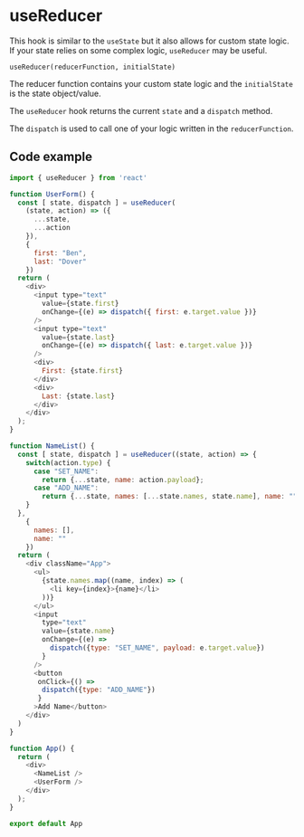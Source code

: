 # useReducer

This hook is similar to the `useState` but it also allows for custom state logic. If your state relies on some complex logic, `useReducer` may be useful.

`useReducer(reducerFunction, initialState)`

The reducer function contains your custom state logic and the `initialState` is the state object/value.

The `useReducer` hook returns the current `state` and a `dispatch` method.

The `dispatch` is used to call one of your logic written in the `reducerFunction`.

## Code example

```js
import { useReducer } from 'react'

function UserForm() {
  const [ state, dispatch ] = useReducer(
    (state, action) => ({
      ...state,
      ...action
    }), 
    {
      first: "Ben",
      last: "Dover"
    })
  return (
    <div>
      <input type="text"
        value={state.first}
        onChange={(e) => dispatch({ first: e.target.value })}
      />
      <input type="text"
        value={state.last}
        onChange={(e) => dispatch({ last: e.target.value })}
      />
      <div>
        First: {state.first}
      </div>
      <div>
        Last: {state.last}
      </div>
    </div>
  );
}

function NameList() {
  const [ state, dispatch ] = useReducer((state, action) => {
    switch(action.type) {
      case "SET_NAME": 
        return {...state, name: action.payload};
      case "ADD_NAME":
        return {...state, names: [...state.names, state.name], name: ""}
    }
  }, 
    {
      names: [],
      name: ""
    })
  return (
    <div className="App">
      <ul>
        {state.names.map((name, index) => (
          <li key={index}>{name}</li>
        ))}
      </ul>
      <input 
        type="text"
        value={state.name}
        onChange={(e) =>
          dispatch({type: "SET_NAME", payload: e.target.value})
        }
      />
      <button
       onClick={() =>
        dispatch({type: "ADD_NAME"})
       }
      >Add Name</button>
    </div>
  )
}

function App() {
  return (
    <div>
      <NameList />
      <UserForm />
    </div>
  );
}

export default App

```